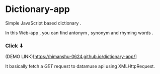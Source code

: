 # Dictionary-app
Simple JavaScript based dictionary .

In this Web-app , you can find antonym , synonym and rhyming words .

### Click ⬇
(DEMO LINK)[https://himanshu-0624.github.io/dictionary-app/]

It basically fetch a *GET* request to datamuse api using  XMLHttpRequest.





